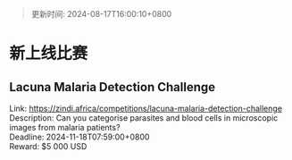 > 更新时间: 2024-08-17T16:00:10+0800 

# 新上线比赛


## Lacuna Malaria Detection Challenge
Link: https://zindi.africa/competitions/lacuna-malaria-detection-challenge  
Description: Can you categorise parasites and blood cells in microscopic images from malaria patients?  
Deadline: 2024-11-18T07:59:00+0800  
Reward: $5 000 USD  

